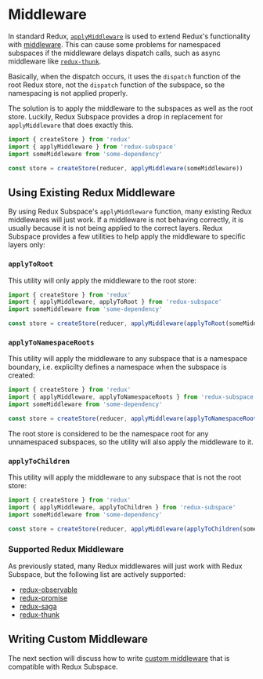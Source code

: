 # Middleware

In standard Redux, [`applyMiddleware`](http://redux.js.org/docs/api/applyMiddleware.html) is used to extend Redux's functionality with [middleware](http://redux.js.org/docs/advanced/Middleware.html). This can cause some problems for namespaced subspaces if the middleware delays dispatch calls, such as async middleware like [`redux-thunk`](https://github.com/reactjs/react-redux).

Basically, when the dispatch occurs, it uses the `dispatch` function of the root Redux store, not the `dispatch` function of the subspace, so the namespacing is not applied properly.

The solution is to apply the middleware to the subspaces as well as the root store. Luckily, Redux Subspace provides a drop in replacement for `applyMiddleware` that does exactly this.

```javascript
import { createStore } from 'redux'
import { applyMiddleware } from 'redux-subspace'
import someMiddleware from 'some-dependency'

const store = createStore(reducer, applyMiddleware(someMiddleware))
```

## Using Existing Redux Middleware

By using Redux Subspace's `applyMiddleware` function, many existing Redux middlewares will just work. If a middleware is not behaving correctly, it is usually because it is not being applied to the correct layers.  Redux Subspace provides a few utilities to help apply the middleware to specific layers only:

### `applyToRoot`

This utility will only apply the middleware to the root store:

```javascript
import { createStore } from 'redux'
import { applyMiddleware, applyToRoot } from 'redux-subspace'
import someMiddleware from 'some-dependency'

const store = createStore(reducer, applyMiddleware(applyToRoot(someMiddleware)))
```

### `applyToNamespaceRoots`

This utility will apply the middleware to any subspace that is a namespace boundary, i.e. explicilty defines a namespace when the subspace is created:

```javascript
import { createStore } from 'redux'
import { applyMiddleware, applyToNamespaceRoots } from 'redux-subspace'
import someMiddleware from 'some-dependency'

const store = createStore(reducer, applyMiddleware(applyToNamespaceRoots(someMiddleware)))
```

The root store is considered to be the namespace root for any unnamespaced subspaces, so the utility will also apply the middleware to it.

### `applyToChildren`

This utility will apply the middleware to any subspace that is not the root store:

```javascript
import { createStore } from 'redux'
import { applyMiddleware, applyToChildren } from 'redux-subspace'
import someMiddleware from 'some-dependency'

const store = createStore(reducer, applyMiddleware(applyToChildren(someMiddleware)))
```

### Supported Redux Middleware

As previously stated, many Redux middlewares will just work with Redux Subspace, but the following list are actively supported:

* [redux-observable](/docs/advanced/middleware/redux-observable.md)
* [redux-promise](/docs/advanced/middleware/redux-promise.md)
* [redux-saga](/docs/advanced/middleware/redux-saga.md)
* [redux-thunk](/docs/advanced/middleware/redux-thunk.md)

## Writing Custom Middleware

The next section will discuss how to write [custom middleware](/docs/advanced/middleware/CustomMiddleware.md) that is compatible with Redux Subspace.
